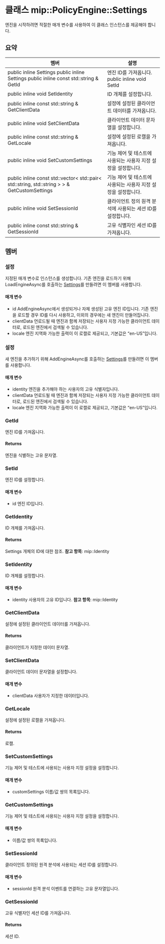 # <a name="class-mippolicyenginesettings"></a>클래스 mip::PolicyEngine::Settings 
엔진을 시작하려면 적절한 매개 변수를 사용하여 이 클래스 인스턴스를 제공해야 합니다.
## <a name="summary"></a>요약
 멤버                        | 설명                                
--------------------------------|---------------------------------------------
public inline  Settings public inline  Settings public inline const std::string & GetId | 엔진 ID를 가져옵니다. public inline void SetId | Set the engine id. public inline const Identity & GetIdentity | ID 개체를 가져옵니다.
public inline void SetIdentity | ID 개체를 설정합니다.
public inline const std::string & GetClientData | 설정에 설정된 클라이언트 데이터를 가져옵니다.
public inline void SetClientData | 클라이언트 데이터 문자열을 설정합니다.
public inline const std::string & GetLocale | 설정에 설정된 로캘을 가져옵니다.
public inline void SetCustomSettings | 기능 제어 및 테스트에 사용되는 사용자 지정 설정을 설정합니다.
public inline const std::vector< std::pair< std::string, std::string > > & GetCustomSettings | 기능 제어 및 테스트에 사용되는 사용자 지정 설정을 설정합니다.
public inline void SetSessionId | 클라이언트 정의 원격 분석에 사용되는 세션 ID를 설정합니다.
public inline const std::string & GetSessionId | 고유 식별자인 세션 ID를 가져옵니다.
## <a name="members"></a>멤버
### <a name="settings"></a>설정
지정된 매개 변수로 인스턴스를 생성합니다. 기존 엔진을 로드하기 위해 LoadEngineAsync를 호출하는 [Settings](#classmip_1_1_policy_engine_1_1_settings)를 만들려면 이 멤버를 사용합니다.
#### <a name="parameters"></a>매개 변수
* id AddEngineAsync에서 생성되거나 자체 생성된 고유 엔진 ID입니다. 기존 엔진을 로드할 경우 ID를 다시 사용하고, 이외의 경우에는 새 엔진이 만들어집니다. 
* clientData 언로드될 때 엔진과 함께 저장되는 사용자 지정 가능한 클라이언트 데이터로, 로드된 엔진에서 검색될 수 있습니다. 
* locale 엔진 지역화 가능한 출력이 이 로캘로 제공되고, 기본값은 “en-US”입니다.
### <a name="settings"></a>설정
새 엔진을 추가하기 위해 AddEngineAsync를 호출하는 [Settings](#classmip_1_1_policy_engine_1_1_settings)를 만들려면 이 멤버를 사용합니다.
#### <a name="parameters"></a>매개 변수
* identity 엔진을 추가해야 하는 사용자의 고유 식별자입니다. 
* clientData 언로드될 때 엔진과 함께 저장되는 사용자 지정 가능한 클라이언트 데이터로, 로드된 엔진에서 검색될 수 있습니다. 
* locale 엔진 지역화 가능한 출력이 이 로캘로 제공되고, 기본값은 “en-US”입니다.
### <a name="getid"></a>GetId
엔진 ID를 가져옵니다.
#### <a name="returns"></a>Returns
엔진을 식별하는 고유 문자열.
### <a name="setid"></a>SetId
엔진 ID를 설정합니다.
#### <a name="parameters"></a>매개 변수
* id 엔진 ID입니다.
### <a name="getidentity"></a>GetIdentity
ID 개체를 가져옵니다.
#### <a name="returns"></a>Returns
Settings 개체의 ID에 대한 참조. 
**참고 항목**: mip::Identity
### <a name="setidentity"></a>SetIdentity
ID 개체를 설정합니다.
#### <a name="parameters"></a>매개 변수
* identity 사용자의 고유 ID입니다. 
**참고 항목**: mip::Identity
### <a name="getclientdata"></a>GetClientData
설정에 설정된 클라이언트 데이터를 가져옵니다.
#### <a name="returns"></a>Returns
클라이언트가 지정한 데이터 문자열.
### <a name="setclientdata"></a>SetClientData
클라이언트 데이터 문자열을 설정합니다.
#### <a name="parameters"></a>매개 변수
* clientData 사용자가 지정한 데이터입니다.
### <a name="getlocale"></a>GetLocale
설정에 설정된 로캘을 가져옵니다.
#### <a name="returns"></a>Returns
로캘.
### <a name="setcustomsettings"></a>SetCustomSettings
기능 제어 및 테스트에 사용되는 사용자 지정 설정을 설정합니다.
#### <a name="parameters"></a>매개 변수
* customSettings 이름/값 쌍의 목록입니다.
### <a name="getcustomsettings"></a>GetCustomSettings
기능 제어 및 테스트에 사용되는 사용자 지정 설정을 설정합니다.
#### <a name="parameters"></a>매개 변수
* 이름/값 쌍의 목록입니다.
### <a name="setsessionid"></a>SetSessionId
클라이언트 정의된 원격 분석에 사용되는 세션 ID를 설정합니다.
#### <a name="parameters"></a>매개 변수
* sessionId 원격 분석 이벤트를 연결하는 고유 문자열입니다.
### <a name="getsessionid"></a>GetSessionId
고유 식별자인 세션 ID를 가져옵니다.
#### <a name="returns"></a>Returns
세션 ID.